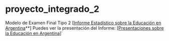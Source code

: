 # proyecto_integrado_2
Modelo de Examen Final Tipo 2 
[[Informe Estadístico sobre la Educación en Argentina](https://chatgpt.com/g/g-B3hgivKK9-write-for-me/c/674a0b26-488c-800c-af57-704990a803cb)**]
Puedes ver la presentación del Informe: [[Presentaciones sobre la Educación en Argentina](https://gamma.app/docs/Informe-sobre-la-Educacion-en-Argentina-bifc88b9n07kjd4)]`
